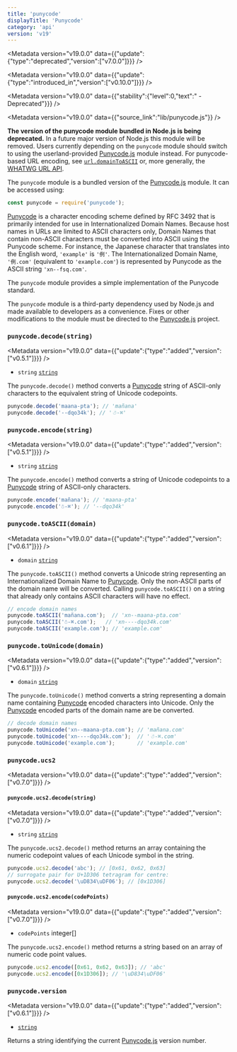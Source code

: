 ```yaml
---
title: 'punycode'
displayTitle: 'Punycode'
category: 'api'
version: 'v19'
---
```


<Metadata version="v19.0.0" data={{"update":{"type":"deprecated","version":["v7.0.0"]}}} />

<Metadata version="v19.0.0" data={{"update":{"type":"introduced_in","version":["v0.10.0"]}}} />

<Metadata version="v19.0.0" data={{"stability":{"level":0,"text":" - Deprecated"}}} />

<Metadata version="v19.0.0" data={{"source_link":"lib/punycode.js"}} />

**The version of the punycode module bundled in Node.js is being deprecated.**
In a future major version of Node.js this module will be removed. Users
currently depending on the `punycode` module should switch to using the
userland-provided [Punycode.js][] module instead. For punycode-based URL
encoding, see [`url.domainToASCII`][] or, more generally, the
[WHATWG URL API][].

The `punycode` module is a bundled version of the [Punycode.js][] module. It
can be accessed using:

```js
const punycode = require('punycode');
```

[Punycode][] is a character encoding scheme defined by RFC 3492 that is
primarily intended for use in Internationalized Domain Names. Because host
names in URLs are limited to ASCII characters only, Domain Names that contain
non-ASCII characters must be converted into ASCII using the Punycode scheme.
For instance, the Japanese character that translates into the English word,
`'example'` is `'例'`. The Internationalized Domain Name, `'例.com'` (equivalent
to `'example.com'`) is represented by Punycode as the ASCII string
`'xn--fsq.com'`.

The `punycode` module provides a simple implementation of the Punycode standard.

The `punycode` module is a third-party dependency used by Node.js and
made available to developers as a convenience. Fixes or other modifications to
the module must be directed to the [Punycode.js][] project.

### <DataTag tag="M" /> `punycode.decode(string)`

<Metadata version="v19.0.0" data={{"update":{"type":"added","version":["v0.5.1"]}}} />

* `string` [`string`](https://developer.mozilla.org/en-US/docs/Web/JavaScript/Data_structures#String_type)

The `punycode.decode()` method converts a [Punycode][] string of ASCII-only
characters to the equivalent string of Unicode codepoints.

```js
punycode.decode('maana-pta'); // 'mañana'
punycode.decode('--dqo34k'); // '☃-⌘'
```

### <DataTag tag="M" /> `punycode.encode(string)`

<Metadata version="v19.0.0" data={{"update":{"type":"added","version":["v0.5.1"]}}} />

* `string` [`string`](https://developer.mozilla.org/en-US/docs/Web/JavaScript/Data_structures#String_type)

The `punycode.encode()` method converts a string of Unicode codepoints to a
[Punycode][] string of ASCII-only characters.

```js
punycode.encode('mañana'); // 'maana-pta'
punycode.encode('☃-⌘'); // '--dqo34k'
```

### <DataTag tag="M" /> `punycode.toASCII(domain)`

<Metadata version="v19.0.0" data={{"update":{"type":"added","version":["v0.6.1"]}}} />

* `domain` [`string`](https://developer.mozilla.org/en-US/docs/Web/JavaScript/Data_structures#String_type)

The `punycode.toASCII()` method converts a Unicode string representing an
Internationalized Domain Name to [Punycode][]. Only the non-ASCII parts of the
domain name will be converted. Calling `punycode.toASCII()` on a string that
already only contains ASCII characters will have no effect.

```js
// encode domain names
punycode.toASCII('mañana.com');  // 'xn--maana-pta.com'
punycode.toASCII('☃-⌘.com');   // 'xn----dqo34k.com'
punycode.toASCII('example.com'); // 'example.com'
```

### <DataTag tag="M" /> `punycode.toUnicode(domain)`

<Metadata version="v19.0.0" data={{"update":{"type":"added","version":["v0.6.1"]}}} />

* `domain` [`string`](https://developer.mozilla.org/en-US/docs/Web/JavaScript/Data_structures#String_type)

The `punycode.toUnicode()` method converts a string representing a domain name
containing [Punycode][] encoded characters into Unicode. Only the [Punycode][]
encoded parts of the domain name are be converted.

```js
// decode domain names
punycode.toUnicode('xn--maana-pta.com'); // 'mañana.com'
punycode.toUnicode('xn----dqo34k.com');  // '☃-⌘.com'
punycode.toUnicode('example.com');       // 'example.com'
```

### <DataTag tag="M" /> `punycode.ucs2`

<Metadata version="v19.0.0" data={{"update":{"type":"added","version":["v0.7.0"]}}} />

#### <DataTag tag="M" /> `punycode.ucs2.decode(string)`

<Metadata version="v19.0.0" data={{"update":{"type":"added","version":["v0.7.0"]}}} />

* `string` [`string`](https://developer.mozilla.org/en-US/docs/Web/JavaScript/Data_structures#String_type)

The `punycode.ucs2.decode()` method returns an array containing the numeric
codepoint values of each Unicode symbol in the string.

```js
punycode.ucs2.decode('abc'); // [0x61, 0x62, 0x63]
// surrogate pair for U+1D306 tetragram for centre:
punycode.ucs2.decode('\uD834\uDF06'); // [0x1D306]
```

#### <DataTag tag="M" /> `punycode.ucs2.encode(codePoints)`

<Metadata version="v19.0.0" data={{"update":{"type":"added","version":["v0.7.0"]}}} />

* `codePoints` integer\[]

The `punycode.ucs2.encode()` method returns a string based on an array of
numeric code point values.

```js
punycode.ucs2.encode([0x61, 0x62, 0x63]); // 'abc'
punycode.ucs2.encode([0x1D306]); // '\uD834\uDF06'
```

### <DataTag tag="M" /> `punycode.version`

<Metadata version="v19.0.0" data={{"update":{"type":"added","version":["v0.6.1"]}}} />

* [`string`](https://developer.mozilla.org/en-US/docs/Web/JavaScript/Data_structures#String_type)

Returns a string identifying the current [Punycode.js][] version number.

[Punycode]: https://tools.ietf.org/html/rfc3492
[Punycode.js]: https://github.com/bestiejs/punycode.js
[WHATWG URL API]: /api/v19/url#the-whatwg-url-api
[`url.domainToASCII`]: /api/v19/url#urldomaintoasciidomain
